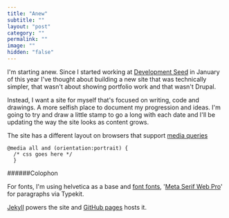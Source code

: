 ```yaml
---
title: "Anew"
subtitle: ""
layout: "post"
category: ""
permalink: ""
image: ""
hidden: "false"
---
```


I'm starting anew. Since I started working at [Development Seed](http://developmentseed.org/team/tristen-brown) in January of this year I've thought about building a new site that was technically simpler, that wasn't about showing portfolio work and that wasn't Drupal.

Instead, I want a site for myself that's focused on writing, code and drawings. A more selfish place to document my progression and ideas. I'm going to try and draw a little stamp to go a long with each date and I'll be updating the way the site looks as content grows.

The site has a different layout on browsers that support [media queries](http://www.w3.org/TR/css3-mediaqueries) 

    @media all and (orientation:portrait) {
      /* css goes here */
      }

######Colophon

For fonts, I'm using helvetica as a base and [font fonts](https://www.fontfont.com), '[Meta Serif Web Pro](http://typekit.com/fonts/ff-meta-serif-web-pro)' for paragraphs via Typekit.

[Jekyll](https://github.com/mojombo/jekyll) powers the site and [GitHub pages](http://pages/github.com) hosts it.

